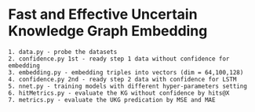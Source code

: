 # Fast and Effective Uncertain Knowledge Graph Embedding
    
    1. data.py - probe the datasets
    2. confidence.py 1st - ready step 1 data without confidence for embedding
    3. embedding.py - embedding triples into vectors (dim = 64,100,128)
    4. confidence.py 2nd - ready step 2 data with confidence for LSTM
    5. nnet.py - training models with different hyper-parameters setting
    6. hitMetrics.py - evaluate the KG without confidence by hits@X
    7. metrics.py - evaluate the UKG predication by MSE and MAE